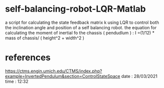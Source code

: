 # self-balancing-robot-LQR-Matlab
a script for calculating the state feedback matrix k using LQR to control both the inclination angle and position of a self balancing robot.
the equation for calculating the moment of inertial fo the chassis ( pendudlum ) : 
I =(1/12) * mass of chassis/ ( height^2 + width^2 )
# references 
https://ctms.engin.umich.edu/CTMS/index.php?example=InvertedPendulum&section=ControlStateSpace    date : 28/03/2021   time : 12:32

